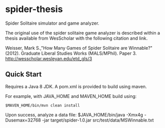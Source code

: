 # spider-thesis
Spider Solitaire simulator and game analyzer.

The original use of the spider solitaire game analyzer is described within a thesis available from WesScholar with the following citation and link.

Weisser, Mark S.,"How Many Games of Spider Solitaire are Winnable?" (2012). Graduate Liberal Studies Works (MALS/MPhil). Paper 3.
http://wesscholar.wesleyan.edu/etd_gls/3

## Quick Start

Requires a Java 8 JDK.
A pom.xml is provided to build using maven.

For example, with JAVA_HOME and MAVEN_HOME build using:

    $MAVEN_HOME/bin/mvn clean install

Upon success, analyze a data file:
    $JAVA_HOME/bin/java -Xmx4g -Dusemax=32768 -jar target/spider-1.0.jar src/test/data/MSWinnable.txt

